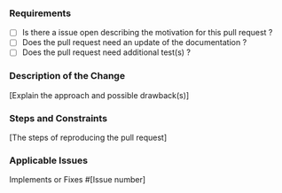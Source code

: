 ### Requirements

* [ ] Is there a issue open describing the motivation for this pull request ?
* [ ] Does the pull request need an update of the documentation ?
* [ ] Does the pull request need additional test(s) ?

### Description of the Change

[Explain the approach and possible drawback(s)]

### Steps and Constraints

[The steps of reproducing the pull request]

### Applicable Issues

Implements or Fixes #[Issue number]
